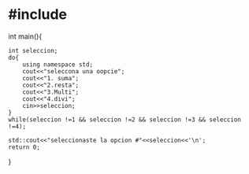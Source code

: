 # #include<iostream>

int main(){
	
	int seleccion;
	do{
		using namespace std;
		cout<<"seleccona una oopcie";
		cout<<"1. suma";
		cout<<"2.resta";
		cout<<"3.Multi";
		cout<<"4.divi";
		cin>>seleccion;
	}
	while(seleccion !=1 && seleccion !=2 && seleccion !=3 && seleccion !=4);
	
	std::cout<<"seleccionaste la opcion #"<<seleccion<<'\n';
	return 0;
}
